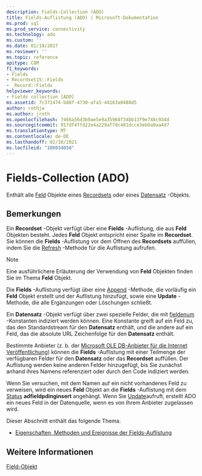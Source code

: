 ```yaml
---
description: Fields-Collection (ADO)
title: Fields-Auflistung (ADO) | Microsoft-Dokumentation
ms.prod: sql
ms.prod_service: connectivity
ms.technology: ado
ms.custom: ''
ms.date: 01/19/2017
ms.reviewer: ''
ms.topic: reference
apitype: COM
f1_keywords:
- Fields
- Recordset15::Fields
- _Record::Fields
helpviewer_keywords:
- Fields collection [ADO]
ms.assetid: 7c371474-b88f-4730-afa5-44163a0488d5
author: rothja
ms.author: jroth
ms.openlocfilehash: 7466a56d3b9ae5e9a35968f34bb13f9e748c934d
ms.sourcegitcommit: 917df4ffd22e4a229af7dc481dcce3ebba0aa4d7
ms.translationtype: MT
ms.contentlocale: de-DE
ms.lasthandoff: 02/10/2021
ms.locfileid: "100034050"
---
```

# <a name="fields-collection-ado"></a>Fields-Collection (ADO)
Enthält alle [Feld](./field-object.md) Objekte eines [Recordsets](./recordset-object-ado.md) oder eines [Datensatz](./record-object-ado.md) -Objekts.  
  
## <a name="remarks"></a>Bemerkungen  
 Ein **Recordset** -Objekt verfügt über eine **Fields** -Auflistung, die aus **Feld** Objekten besteht. Jedes **Feld** Objekt entspricht einer Spalte im **Recordset**. Sie können die **Fields** -Auflistung vor dem Öffnen des **Recordsets** auffüllen, indem Sie die [Refresh](./refresh-method-ado.md) -Methode für die Auflistung aufrufen.  
  
> [!NOTE]
>  Eine ausführlichere Erläuterung der Verwendung von **Feld** Objekten finden Sie im Thema **Feld** Objekt.  
  
 Die **Fields** -Auflistung verfügt über eine [Append](./append-method-ado.md) -Methode, die vorläufig ein **Feld** Objekt erstellt und der Auflistung hinzufügt, sowie eine **Update** -Methode, die alle Ergänzungen oder Löschungen schließt.  
  
 Ein **Datensatz** -Objekt verfügt über zwei spezielle Felder, die mit [fieldenum](./fieldenum.md) -Konstanten indiziert werden können. Eine Konstante greift auf ein Feld zu, das den Standardstream für den **Datensatz** enthält, und die andere auf ein Feld, das die absolute URL Zeichenfolge für den **Datensatz** enthält.  
  
 Bestimmte Anbieter (z. b. der [Microsoft OLE DB-Anbieter für die Internet Veröffentlichung](../../guide/appendixes/microsoft-ole-db-provider-for-internet-publishing.md)) können die **Fields** -Auflistung mit einer Teilmenge der verfügbaren Felder für den **Datensatz** oder das **Recordset** auffüllen. Der Auflistung werden keine anderen Felder hinzugefügt, bis Sie zunächst anhand ihres Namens referenziert oder durch den Code indiziert werden.  
  
 Wenn Sie versuchen, mit dem Namen auf ein nicht vorhandenes Feld zu verweisen, wird ein neues **Feld** Objekt an die **Fields** -Auflistung mit dem [Status](./status-property-ado-field.md) **adfieldpdinginsert** angehängt. Wenn Sie [Update](./update-method.md)aufruft, erstellt ADO ein neues Feld in der Datenquelle, wenn es von Ihrem Anbieter zugelassen wird.  
  
 Dieser Abschnitt enthält das folgende Thema.  
  
-   [Eigenschaften, Methoden und Ereignisse der Fields-Auflistung](./fields-collection-properties-methods-and-events.md)  
  
## <a name="see-also"></a>Weitere Informationen  
 [Field-Objekt](./field-object.md)